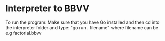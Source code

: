 # Interpreter to BBVV

To run the program:
Make sure that you have Go installed and then cd into the interpreter folder and type:
"go run . filename"
where filename can be e.g factorial.bbvv
